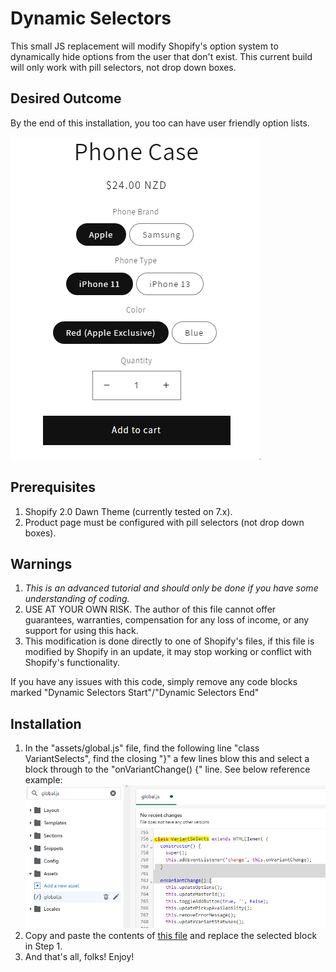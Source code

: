 # Dynamic Selectors
This small JS replacement will modify Shopify's option system to dynamically hide options from the user that don't exist. This current build will only work with pill selectors, not drop down boxes.

## Desired Outcome
By the end of this installation, you too can have user friendly option lists.

![Dynamic Selectors in action](/dynamic-selectors.gif?v=4)

## Prerequisites
1. Shopify 2.0 Dawn Theme (currently tested on 7.x).
2. Product page must be configured with pill selectors (not drop down boxes).

## Warnings
1. *This is an advanced tutorial and should only be done if you have some understanding of coding.* 
2. USE AT YOUR OWN RISK. The author of this file cannot offer guarantees, warranties, compensation for any loss of income, or any support for using this hack.
3. This modification is done directly to one of Shopify's files, if this file is modified by Shopify in an update, it may stop working or conflict with Shopify's functionality. 

If you have any issues with this code, simply remove any code blocks marked "Dynamic Selectors Start"/"Dynamic Selectors End"

## Installation
1. In the "assets/global.js" file, find the following line "class VariantSelects", find the closing "}" a few lines blow this and select a block through to the "onVariantChange() {" line. See below reference example:
![Step 1](/dynamic-selects-step-1.png?v=1)
2. Copy and paste the contents of [this file](/global-addition.js) and replace the selected block in Step 1.
3. And that's all, folks! Enjoy!
